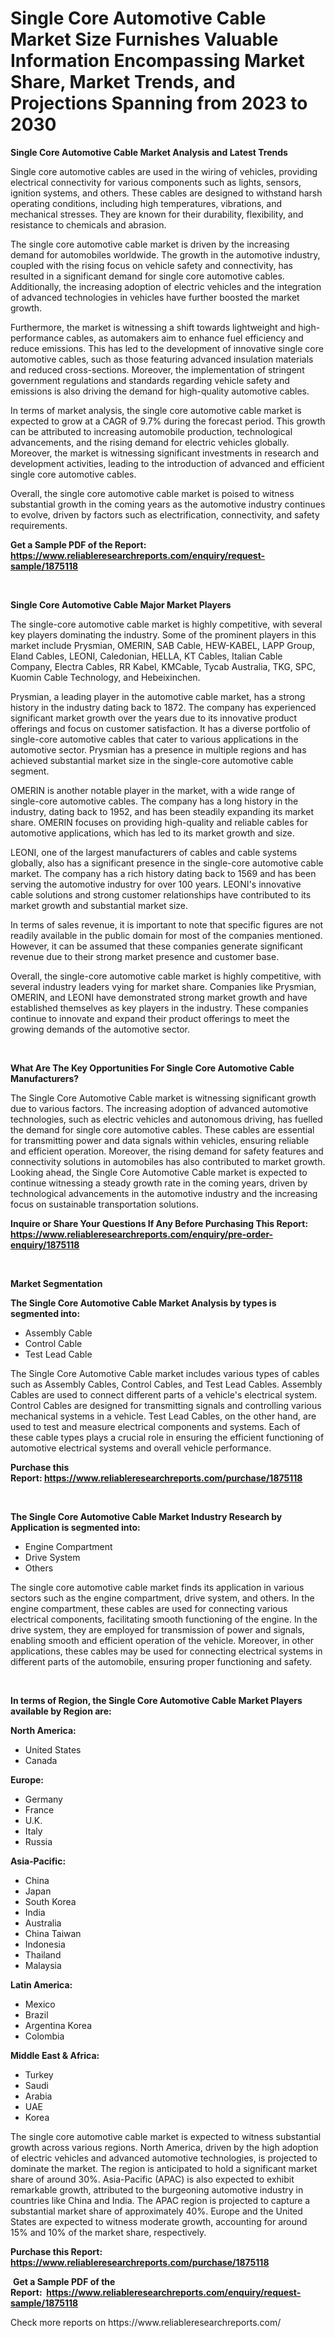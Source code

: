 <p><h1>Single Core Automotive Cable Market Size Furnishes Valuable Information Encompassing Market Share, Market Trends, and Projections Spanning from 2023 to 2030</h1></p><p><strong>Single Core Automotive Cable Market Analysis and Latest Trends</strong></p>
<p><p>Single core automotive cables are used in the wiring of vehicles, providing electrical connectivity for various components such as lights, sensors, ignition systems, and others. These cables are designed to withstand harsh operating conditions, including high temperatures, vibrations, and mechanical stresses. They are known for their durability, flexibility, and resistance to chemicals and abrasion.</p><p>The single core automotive cable market is driven by the increasing demand for automobiles worldwide. The growth in the automotive industry, coupled with the rising focus on vehicle safety and connectivity, has resulted in a significant demand for single core automotive cables. Additionally, the increasing adoption of electric vehicles and the integration of advanced technologies in vehicles have further boosted the market growth.</p><p>Furthermore, the market is witnessing a shift towards lightweight and high-performance cables, as automakers aim to enhance fuel efficiency and reduce emissions. This has led to the development of innovative single core automotive cables, such as those featuring advanced insulation materials and reduced cross-sections. Moreover, the implementation of stringent government regulations and standards regarding vehicle safety and emissions is also driving the demand for high-quality automotive cables.</p><p>In terms of market analysis, the single core automotive cable market is expected to grow at a CAGR of 9.7% during the forecast period. This growth can be attributed to increasing automobile production, technological advancements, and the rising demand for electric vehicles globally. Moreover, the market is witnessing significant investments in research and development activities, leading to the introduction of advanced and efficient single core automotive cables.</p><p>Overall, the single core automotive cable market is poised to witness substantial growth in the coming years as the automotive industry continues to evolve, driven by factors such as electrification, connectivity, and safety requirements.</p></p>
<p><strong>Get a Sample PDF of the Report:&nbsp; <a href="https://www.reliableresearchreports.com/enquiry/request-sample/1875118">https://www.reliableresearchreports.com/enquiry/request-sample/1875118</a></strong></p>
<p>&nbsp;</p>
<p><strong>Single Core Automotive Cable Major Market Players</strong></p>
<p><p>The single-core automotive cable market is highly competitive, with several key players dominating the industry. Some of the prominent players in this market include Prysmian, OMERIN, SAB Cable, HEW-KABEL, LAPP Group, Eland Cables, LEONI, Caledonian, HELLA, KT Cables, Italian Cable Company, Electra Cables, RR Kabel, KMCable, Tycab Australia, TKG, SPC, Kuomin Cable Technology, and Hebeixinchen.</p><p>Prysmian, a leading player in the automotive cable market, has a strong history in the industry dating back to 1872. The company has experienced significant market growth over the years due to its innovative product offerings and focus on customer satisfaction. It has a diverse portfolio of single-core automotive cables that cater to various applications in the automotive sector. Prysmian has a presence in multiple regions and has achieved substantial market size in the single-core automotive cable segment.</p><p>OMERIN is another notable player in the market, with a wide range of single-core automotive cables. The company has a long history in the industry, dating back to 1952, and has been steadily expanding its market share. OMERIN focuses on providing high-quality and reliable cables for automotive applications, which has led to its market growth and size.</p><p>LEONI, one of the largest manufacturers of cables and cable systems globally, also has a significant presence in the single-core automotive cable market. The company has a rich history dating back to 1569 and has been serving the automotive industry for over 100 years. LEONI's innovative cable solutions and strong customer relationships have contributed to its market growth and substantial market size.</p><p>In terms of sales revenue, it is important to note that specific figures are not readily available in the public domain for most of the companies mentioned. However, it can be assumed that these companies generate significant revenue due to their strong market presence and customer base.</p><p>Overall, the single-core automotive cable market is highly competitive, with several industry leaders vying for market share. Companies like Prysmian, OMERIN, and LEONI have demonstrated strong market growth and have established themselves as key players in the industry. These companies continue to innovate and expand their product offerings to meet the growing demands of the automotive sector.</p></p>
<p>&nbsp;</p>
<p><strong>What Are The Key Opportunities For Single Core Automotive Cable Manufacturers?</strong></p>
<p><p>The Single Core Automotive Cable market is witnessing significant growth due to various factors. The increasing adoption of advanced automotive technologies, such as electric vehicles and autonomous driving, has fuelled the demand for single core automotive cables. These cables are essential for transmitting power and data signals within vehicles, ensuring reliable and efficient operation. Moreover, the rising demand for safety features and connectivity solutions in automobiles has also contributed to market growth. Looking ahead, the Single Core Automotive Cable market is expected to continue witnessing a steady growth rate in the coming years, driven by technological advancements in the automotive industry and the increasing focus on sustainable transportation solutions.</p></p>
<p><strong>Inquire or Share Your Questions If Any Before Purchasing This Report: <a href="https://www.reliableresearchreports.com/enquiry/pre-order-enquiry/1875118">https://www.reliableresearchreports.com/enquiry/pre-order-enquiry/1875118</a></strong></p>
<p>&nbsp;</p>
<p><strong>Market Segmentation</strong></p>
<p><strong>The Single Core Automotive Cable Market Analysis by types is segmented into:</strong></p>
<p><ul><li>Assembly Cable</li><li>Control Cable</li><li>Test Lead Cable</li></ul></p>
<p><p>The Single Core Automotive Cable market includes various types of cables such as Assembly Cables, Control Cables, and Test Lead Cables. Assembly Cables are used to connect different parts of a vehicle's electrical system. Control Cables are designed for transmitting signals and controlling various mechanical systems in a vehicle. Test Lead Cables, on the other hand, are used to test and measure electrical components and systems. Each of these cable types plays a crucial role in ensuring the efficient functioning of automotive electrical systems and overall vehicle performance.</p></p>
<p><strong>Purchase this Report:&nbsp;<a href="https://www.reliableresearchreports.com/purchase/1875118">https://www.reliableresearchreports.com/purchase/1875118</a></strong></p>
<p>&nbsp;</p>
<p><strong>The Single Core Automotive Cable Market Industry Research by Application is segmented into:</strong></p>
<p><ul><li>Engine Compartment</li><li>Drive System</li><li>Others</li></ul></p>
<p><p>The single core automotive cable market finds its application in various sectors such as the engine compartment, drive system, and others. In the engine compartment, these cables are used for connecting various electrical components, facilitating smooth functioning of the engine. In the drive system, they are employed for transmission of power and signals, enabling smooth and efficient operation of the vehicle. Moreover, in other applications, these cables may be used for connecting electrical systems in different parts of the automobile, ensuring proper functioning and safety.</p></p>
<p>&nbsp;</p>
<p><strong>In terms of Region, the Single Core Automotive Cable Market Players available by Region are:</strong></p>
<p>
    <p> <strong> North America: </strong>
        <ul>
            <li>United States</li>
            <li>Canada</li>
        </ul>
        </p> 
    <p> <strong> Europe: </strong>
        <ul>
            <li>Germany</li>
            <li>France</li>
            <li>U.K.</li>
            <li>Italy</li>
            <li>Russia</li>
        </ul>
        </p> 
    <p> <strong> Asia-Pacific: </strong>
        <ul>
            <li>China</li>
            <li>Japan</li>
            <li>South Korea</li>
            <li>India</li>
            <li>Australia</li>
            <li>China Taiwan</li>
            <li>Indonesia</li>
            <li>Thailand</li>
            <li>Malaysia</li>
        </ul>
        </p> 
    <p> <strong> Latin America: </strong>
        <ul>
            <li>Mexico</li>
            <li>Brazil</li>
            <li>Argentina Korea</li>
            <li>Colombia</li>
        </ul>
        </p> 
    <p> <strong> Middle East & Africa: </strong>
        <ul>
            <li>Turkey</li>
            <li>Saudi</li>
            <li>Arabia</li>
            <li>UAE</li>
            <li>Korea</li>
        </ul>
    </p>
    </p>
<p><p>The single core automotive cable market is expected to witness substantial growth across various regions. North America, driven by the high adoption of electric vehicles and advanced automotive technologies, is projected to dominate the market. The region is anticipated to hold a significant market share of around 30%. Asia-Pacific (APAC) is also expected to exhibit remarkable growth, attributed to the burgeoning automotive industry in countries like China and India. The APAC region is projected to capture a substantial market share of approximately 40%. Europe and the United States are expected to witness moderate growth, accounting for around 15% and 10% of the market share, respectively.</p></p>
<p><strong>Purchase this Report: <a href="https://www.reliableresearchreports.com/purchase/1875118">https://www.reliableresearchreports.com/purchase/1875118</a></strong></p>
<p>&nbsp;<strong>Get a Sample PDF of the Report:&nbsp;&nbsp;<a href="https://www.reliableresearchreports.com/enquiry/request-sample/1875118">https://www.reliableresearchreports.com/enquiry/request-sample/1875118</a></strong></p>
<p><strong></strong></p>
<p>Check more reports on https://www.reliableresearchreports.com/</p>